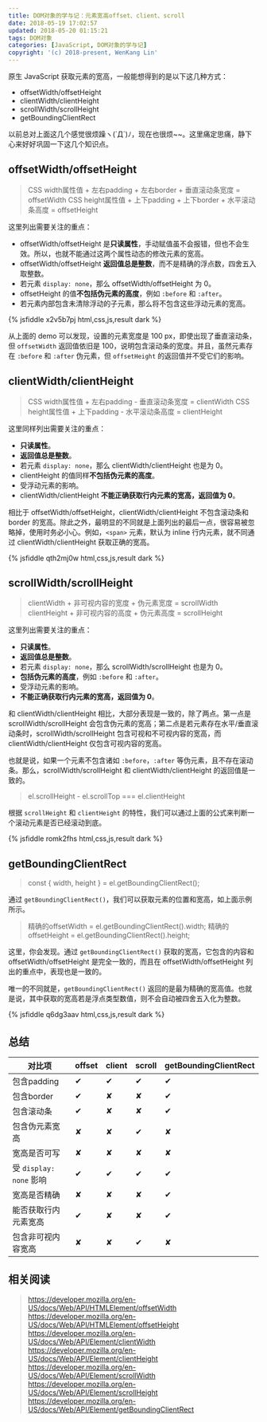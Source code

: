 ```yaml
---
title: DOM对象的学与记：元素宽高offset、client、scroll
date: 2018-05-19 17:02:57
updated: 2018-05-20 01:15:21
tags: DOM对象
categories: [JavaScript, DOM对象的学与记]
copyright: '(c) 2018-present, WenKang Lin'
---
```


原生 JavaScript 获取元素的宽高，一般能想得到的是以下这几种方式：

* offsetWidth/offsetHeight
* clientWidth/clientHeight
* scrollWidth/scrollHeight
* getBoundingClientRect

以前总对上面这几个感觉很烦躁ヽ(`Д´)ﾉ，现在也很烦~~。这里痛定思痛，静下心来好好巩固一下这几个知识点。

<!-- more -->

## offsetWidth/offsetHeight

> CSS width属性值 + 左右padding + 左右border + 垂直滚动条宽度 = offsetWidth
> CSS height属性值 + 上下padding + 上下border + 水平滚动条高度 = offsetHeight

这里列出需要关注的重点：

* offsetWidth/offsetHeight 是**只读属性**，手动赋值虽不会报错，但也不会生效。所以，也就不能通过这两个属性动态的修改元素的宽高。
* offsetWidth/offsetHeight **返回值总是整数**，而不是精确的浮点数，四舍五入取整数。
* 若元素 `display: none`，那么 offsetWidth/offsetHeight 为 0。
* offsetHeight 的值**不包括伪元素的高度**，例如 `:before` 和 `:after`。
* 若元素内部包含未清除浮动的子元素，那么将不包含这些浮动元素的宽高。

{% jsfiddle x2v5b7pj html,css,js,result dark %}

从上面的 demo 可以发现，设置的元素宽度是 100 px，即使出现了垂直滚动条，但 `offsetWidth` 返回值依旧是 100，说明包含滚动条的宽度。并且，虽然元素存在 `:before` 和 `:after` 伪元素，但 `offsetHeight` 的返回值并不受它们的影响。

## clientWidth/clientHeight

> CSS width属性值 + 左右padding - 垂直滚动条宽度 = clientWidth
> CSS height属性值 + 上下padding - 水平滚动条高度 = clientHeight

这里同样列出需要关注的重点：

* **只读属性**。
* **返回值总是整数**。
* 若元素 `display: none`，那么 clientWidth/clientHeight 也是为 0。
* clientHeight 的值同样**不包括伪元素的高度**。
* 受浮动元素的影响。
* clientWidth/clientHeight **不能正确获取行内元素的宽高，返回值为 0**。

相比于 offsetWidth/offsetHeight，clientWidth/clientHeight 不包含滚动条和 border 的宽高。除此之外，最明显的不同就是上面列出的最后一点，很容易被忽略掉，使用时务必小心。例如，`<span>` 元素，默认为 inline 行内元素，就不同通过 clientWidth/clientHeight 获取正确的宽高。

{% jsfiddle qth2mj0w html,css,js,result dark %}

## scrollWidth/scrollHeight

> clientWidth + 非可视内容的宽度 + 伪元素宽度 = scrollWidth
> clientHeight + 非可视内容的高度 + 伪元素高度 = scrollHeight

这里列出需要关注的重点：

* **只读属性**。
* **返回值总是整数**。
* 若元素 `display: none`，那么 scrollWidth/scrollHeight 也是为 0。
* **包括伪元素的高度**，例如 `:before` 和 `:after`。
* 受浮动元素的影响。
* **不能正确获取行内元素的宽高，返回值为 0**。

和 clientWidth/clientHeight 相比，大部分表现是一致的，除了两点。第一点是 scrollWidth/scrollHeight 会包含伪元素的宽高；第二点是若元素存在水平/垂直滚动条时，scrollWidth/scrollHeight 包含可视和不可视内容的宽高，而 clientWidth/clientHeight 仅包含可视内容的宽高。

也就是说，如果一个元素不包含诸如 `:before`，`:after` 等伪元素，且不存在滚动条。那么，scrollWidth/scrollHeight 和 clientWidth/clientHeight 的返回值是一致的。

> el.scrollHeight - el.scrollTop === el.clientHeight

根据 `scrollHeight` 和 `clientHeight` 的特性，我们可以通过上面的公式来判断一个滚动元素是否已经滚动到底。

{% jsfiddle romk2fhs html,css,js,result dark %}

## getBoundingClientRect

> const { width, height } = el.getBoundingClientRect();

通过 `getBoundingClientRect()`，我们可以获取元素的位置和宽高，如上面示例所示。

> 精确的offsetWidth = el.getBoundingClientRect().width;
> 精确的offsetHeight = el.getBoundingClientRect().height;

这里，你会发现。通过 `getBoundingClientRect()` 获取的宽高，它包含的内容和 offsetWidth/offsetHeight 是完全一致的，而且在 offsetWidth/offsetHeight 列出的重点中，表现也是一致的。

唯一的不同就是，`getBoundingClientRect()` 返回的是最为精确的宽高值。也就是说，其中获取的宽高若是浮点类型数值，则不会自动被四舍五入化为整数。

{% jsfiddle q6dg3aav html,css,js,result dark %}

## 总结

| 对比项                  | offset | client | scroll | getBoundingClientRect |
| ----------------------- | ------ | ------ | ------ | --------------------- |
| 包含padding             | ✔      | ✔      | ✔      | ✔                     |
| 包含border              | ✔      | ✘      | ✘      | ✔                     |
| 包含滚动条              | ✔      | ✘      | ✘      | ✔                     |
| 包含伪元素宽高          | ✘      | ✘      | ✔      | ✘                     |
| 宽高是否可写            | ✘      | ✘      | ✘      | ✘                     |
| 受 `display: none` 影响 | ✔      | ✔      | ✔      | ✔                     |
| 宽高是否精确            | ✘      | ✘      | ✘      | ✔                     |
| 能否获取行内元素宽高    | ✔      | ✘      | ✘      | ✔                     |
| 包含非可视内容宽高      | ✘      | ✘      | ✔      | ✘                     |

## 相关阅读

> https://developer.mozilla.org/en-US/docs/Web/API/HTMLElement/offsetWidth
> https://developer.mozilla.org/en-US/docs/Web/API/HTMLElement/offsetHeight
> https://developer.mozilla.org/en-US/docs/Web/API/Element/clientWidth
> https://developer.mozilla.org/en-US/docs/Web/API/Element/clientHeight
> https://developer.mozilla.org/en-US/docs/Web/API/Element/scrollWidth
> https://developer.mozilla.org/en-US/docs/Web/API/Element/scrollHeight
> https://developer.mozilla.org/en-US/docs/Web/API/Element/getBoundingClientRect
